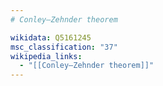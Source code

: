 ```yaml
---
# Conley–Zehnder theorem

wikidata: Q5161245
msc_classification: "37"
wikipedia_links:
  - "[[Conley–Zehnder theorem]]"
---
```

